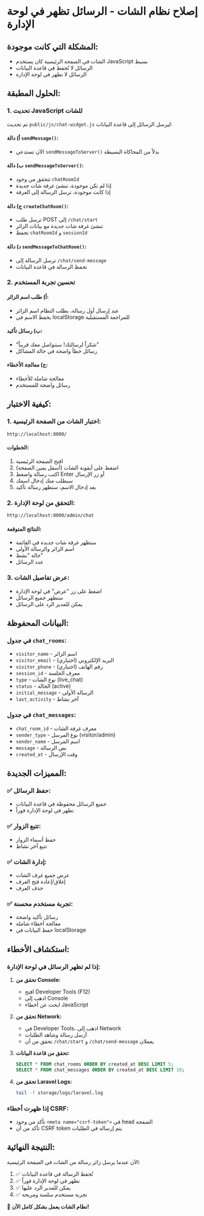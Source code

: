 # إصلاح نظام الشات - الرسائل تظهر في لوحة الإدارة

## المشكلة التي كانت موجودة:
- الشات في الصفحة الرئيسية كان يستخدم JavaScript بسيط
- الرسائل لا تُحفظ في قاعدة البيانات
- الرسائل لا تظهر في لوحة الإدارة

## الحلول المطبقة:

### 1. **تحديث JavaScript للشات**
تم تحديث `public/js/chat-widget.js` ليرسل الرسائل إلى قاعدة البيانات:

#### **أ) دالة `sendMessage()`:**
- الآن تستدعي `sendMessageToServer()` بدلاً من المحاكاة البسيطة

#### **ب) دالة `sendMessageToServer()`:**
- تتحقق من وجود `chatRoomId`
- إذا لم تكن موجودة، تنشئ غرفة شات جديدة
- إذا كانت موجودة، ترسل الرسالة إلى الغرفة

#### **ج) دالة `createChatRoom()`:**
- ترسل طلب POST إلى `/chat/start`
- تنشئ غرفة شات جديدة مع بيانات الزائر
- تحفظ `chatRoomId` و `sessionId`

#### **د) دالة `sendMessageToChatRoom()`:**
- ترسل الرسالة إلى `/chat/send-message`
- تحفظ الرسالة في قاعدة البيانات

### 2. **تحسين تجربة المستخدم**

#### **أ) طلب اسم الزائر:**
- عند إرسال أول رسالة، يطلب النظام اسم الزائر
- يحفظ الاسم في localStorage للمراجعة المستقبلية

#### **ب) رسائل تأكيد:**
- "شكراً لرسالتك! سنتواصل معك قريباً"
- رسائل خطأ واضحة في حالة المشاكل

#### **ج) معالجة الأخطاء:**
- معالجة شاملة للأخطاء
- رسائل واضحة للمستخدم

## كيفية الاختبار:

### 1. **اختبار الشات من الصفحة الرئيسية:**
```
http://localhost:8000/
```

#### **الخطوات:**
1. افتح الصفحة الرئيسية
2. اضغط على أيقونة الشات (أسفل يمين الصفحة)
3. اكتب رسالة واضغط Enter أو زر الإرسال
4. سيطلب منك إدخال اسمك
5. بعد إدخال الاسم، ستظهر رسالة تأكيد

### 2. **التحقق من لوحة الإدارة:**
```
http://localhost:8000/admin/chat
```

#### **النتائج المتوقعة:**
- ستظهر غرفة شات جديدة في القائمة
- اسم الزائر والرسالة الأولى
- حالة "نشط"
- عدد الرسائل

### 3. **عرض تفاصيل الشات:**
- اضغط على زر "عرض" في لوحة الإدارة
- ستظهر جميع الرسائل
- يمكن للمدير الرد على الرسائل

## البيانات المحفوظة:

### **في جدول `chat_rooms`:**
- `visitor_name` - اسم الزائر
- `visitor_email` - البريد الإلكتروني (اختياري)
- `visitor_phone` - رقم الهاتف (اختياري)
- `session_id` - معرف الجلسة
- `type` - نوع الشات (live_chat)
- `status` - الحالة (active)
- `initial_message` - الرسالة الأولى
- `last_activity` - آخر نشاط

### **في جدول `chat_messages`:**
- `chat_room_id` - معرف غرفة الشات
- `sender_type` - نوع المرسل (visitor/admin)
- `sender_name` - اسم المرسل
- `message` - نص الرسالة
- `created_at` - وقت الإرسال

## المميزات الجديدة:

### ✅ **حفظ الرسائل:**
- جميع الرسائل محفوظة في قاعدة البيانات
- تظهر في لوحة الإدارة فوراً

### ✅ **تتبع الزوار:**
- حفظ أسماء الزوار
- تتبع آخر نشاط

### ✅ **إدارة الشات:**
- عرض جميع غرف الشات
- إغلاق/إعادة فتح الغرف
- حذف الغرف

### ✅ **تجربة مستخدم محسنة:**
- رسائل تأكيد واضحة
- معالجة أخطاء شاملة
- حفظ البيانات في localStorage

## استكشاف الأخطاء:

### **إذا لم تظهر الرسائل في لوحة الإدارة:**

1. **تحقق من Console:**
   - افتح Developer Tools (F12)
   - اذهب إلى Console
   - ابحث عن أخطاء JavaScript

2. **تحقق من Network:**
   - في Developer Tools، اذهب إلى Network
   - أرسل رسالة وشاهد الطلبات
   - تحقق من أن `/chat/start` و `/chat/send-message` يعملان

3. **تحقق من قاعدة البيانات:**
   ```sql
   SELECT * FROM chat_rooms ORDER BY created_at DESC LIMIT 5;
   SELECT * FROM chat_messages ORDER BY created_at DESC LIMIT 10;
   ```

4. **تحقق من Laravel Logs:**
   ```bash
   tail -f storage/logs/laravel.log
   ```

### **إذا ظهرت أخطاء CSRF:**
- تأكد من وجود `<meta name="csrf-token">` في head الصفحة
- تأكد من أن CSRF token يتم إرساله في الطلبات

## النتيجة النهائية:

الآن عندما يرسل زائر رسالة من الشات في الصفحة الرئيسية:
1. ✅ تُحفظ الرسالة في قاعدة البيانات
2. ✅ تظهر في لوحة الإدارة فوراً
3. ✅ يمكن للمدير الرد عليها
4. ✅ تجربة مستخدم سلسة ومريحة

🎉 **نظام الشات يعمل بشكل كامل الآن!**

